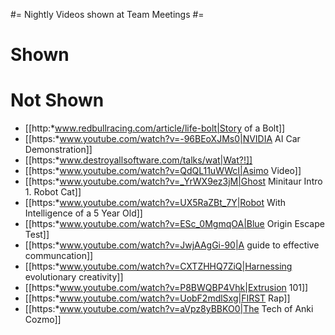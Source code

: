 #= Nightly Videos shown at Team Meetings #=

# Shown #

# Not Shown #
  - [[http:*www.redbullracing.com/article/life-bolt|Story of a Bolt]]
  - [[https:*www.youtube.com/watch?v=-96BEoXJMs0|NVIDIA AI Car Demonstration]]
  - [[https:*www.destroyallsoftware.com/talks/wat|Wat?!]]
  - [[https:*www.youtube.com/watch?v=QdQL11uWWcI|Asimo Video]]
  - [[https:*www.youtube.com/watch?v=_YrWX9ez3jM|Ghost Minitaur Intro 1. Robot Cat]]
  - [[https:*www.youtube.com/watch?v=UX5RaZBt_7Y|Robot With Intelligence of a 5 Year Old]]
  - [[https:*www.youtube.com/watch?v=ESc_0MgmqOA|Blue Origin Escape Test]]
  - [[https:*www.youtube.com/watch?v=JwjAAgGi-90|A guide to effective communcation]]
  - [[https:*www.youtube.com/watch?v=CXTZHHQ7ZiQ|Harnessing evolutionary creativity]]
  - [[https:*www.youtube.com/watch?v=P8BWQBP4Vhk|Extrusion 101]]
  - [[https:*www.youtube.com/watch?v=UobF2mdlSxg|FIRST Rap]]
  - [[https:*www.youtube.com/watch?v=aVpz8yBBKO0|The Tech of Anki Cozmo]]